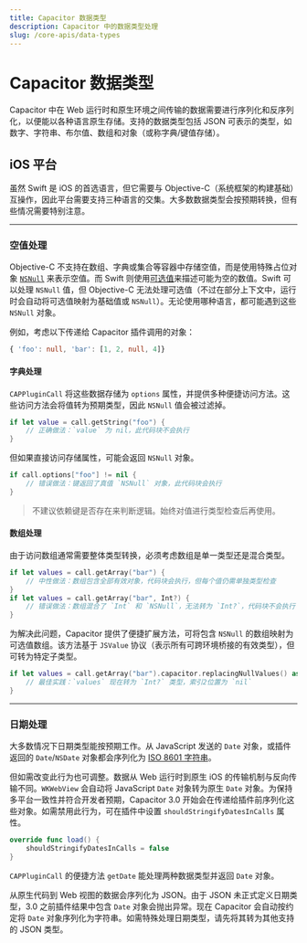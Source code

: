 ```yaml
---
title: Capacitor 数据类型
description: Capacitor 中的数据类型处理
slug: /core-apis/data-types
---
```


# Capacitor 数据类型

Capacitor 中在 Web 运行时和原生环境之间传输的数据需要进行序列化和反序列化，以便能以各种语言原生存储。支持的数据类型包括 JSON 可表示的类型，如数字、字符串、布尔值、数组和对象（或称字典/键值存储）。

## iOS 平台

虽然 Swift 是 iOS 的首选语言，但它需要与 Objective-C（系统框架的构建基础）互操作，因此平台需要支持三种语言的交集。大多数数据类型会按预期转换，但有些情况需要特别注意。

---

### 空值处理

Objective-C 不支持在数组、字典或集合等容器中存储空值，而是使用特殊占位对象 [`NSNull`](https://developer.apple.com/documentation/foundation/nsnull?language=objc) 来表示空值。而 Swift 则使用[可选值](https://docs.swift.org/swift-book/LanguageGuide/TheBasics.html)来描述可能为空的数值。Swift 可以处理 `NSNull` 值，但 Objective-C 无法处理可选值（不过在部分上下文中，运行时会自动将可选值映射为基础值或 `NSNull`）。无论使用哪种语言，都可能遇到这些 `NSNull` 对象。

例如，考虑以下传递给 Capacitor 插件调用的对象：

```typescript
{ 'foo': null, 'bar': [1, 2, null, 4]}
```

#### 字典处理

`CAPPluginCall` 将这些数据存储为 `options` 属性，并提供多种便捷访问方法。这些访问方法会将值转为预期类型，因此 `NSNull` 值会被过滤掉。

```swift
if let value = call.getString("foo") {
    // 正确做法：`value` 为 nil，此代码块不会执行
}
```

但如果直接访问存储属性，可能会返回 `NSNull` 对象。

```swift
if call.options["foo"] != nil {
    // 错误做法：键返回了真值 `NSNull` 对象，此代码块会执行
}
```

> 不建议依赖键是否存在来判断逻辑。始终对值进行类型检查后再使用。

#### 数组处理

由于访问数组通常需要整体类型转换，必须考虑数组是单一类型还是混合类型。

```swift
if let values = call.getArray("bar") {
    // 中性做法：数组包含全部有效对象，代码块会执行，但每个值仍需单独类型检查
}
if let values = call.getArray("bar", Int?) {
    // 错误做法：数组混合了 `Int` 和 `NSNull`，无法转为 `Int?`，代码块不会执行
}
```

为解决此问题，Capacitor 提供了便捷扩展方法，可将包含 `NSNull` 的数组映射为可选值数组。该方法基于 `JSValue` 协议（表示所有可跨环境桥接的有效类型），但可转为特定子类型。

```swift
if let values = call.getArray("bar").capacitor.replacingNullValues() as? [Int?] {
    // 最佳实践：`values` 现在转为 `Int?` 类型，索引2位置为 `nil`
}
```

---

### 日期处理

大多数情况下日期类型能按预期工作。从 JavaScript 发送的 `Date` 对象，或插件返回的 `Date`/`NSDate` 对象都会序列化为 [ISO 8601 字符串](https://www.iso.org/iso-8601-date-and-time-format.html)。

但如需改变此行为也可调整。数据从 Web 运行时到原生 iOS 的传输机制与反向传输不同。`WKWebView` 会自动将 JavaScript `Date` 对象转为原生 `Date` 对象。为保持多平台一致性并符合开发者预期，Capacitor 3.0 开始会在传递给插件前序列化这些对象。如需禁用此行为，可在插件中设置 `shouldStringifyDatesInCalls` 属性。

```swift
override func load() {
    shouldStringifyDatesInCalls = false
}
```

`CAPPluginCall` 的便捷方法 `getDate` 能处理两种数据类型并返回 `Date` 对象。

从原生代码到 Web 视图的数据会序列化为 JSON。由于 JSON 未正式定义日期类型，3.0 之前插件结果中包含 `Date` 对象会抛出异常。现在 Capacitor 会自动按约定将 `Date` 对象序列化为字符串。如需特殊处理日期类型，请先将其转为其他支持的 JSON 类型。